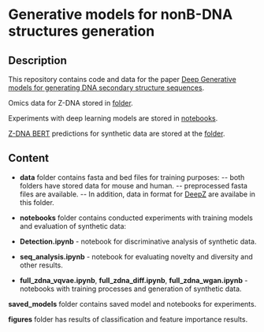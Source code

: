 # Generative models for nonB-DNA structures generation
## Description

This repository contains code and data for the paper [Deep Generative models for generating DNA secondary structure sequences](https://github.com/powidla/Secondary-structures-generation).

Omics data for Z-DNA stored in [folder](https://github.com/powidla/Secondary-structures-generation/tree/main/data/DeepZ_data/hg19_features/sparse).

Experiments with deep learning models are stored in [notebooks](https://github.com/powidla/Secondary-structures-generation/tree/main/notebooks).

[Z-DNA BERT](https://github.com/mitiau/Z-DNABERT/blob/main/ZDNA-prediction.ipynb) predictions for synthetic data are stored at the [folder](https://github.com/powidla/Secondary-structures-generation/tree/main/zdna_bert).

## Content
- **data** folder contains fasta and bed files for training purposes: 
-- both folders have stored data for mouse and human.
-- preprocessed fasta files are available.
-- In addition, data in format for [DeepZ](https://github.com/Nazar1997/DeepZ) are availabe in this folder.

- **notebooks** folder contains conducted experiments with training models and evaluation of synthetic data: 

- **Detection.ipynb** - notebook for discriminative analysis of synthetic data.
- **seq_analysis.ipynb** - notebook for evaluating novelty and diversity and other results.
- **full_zdna_vqvae.ipynb**, **full_zdna_diff.ipynb**, **full_zdna_wgan.ipynb** - notebooks with training processes and generation of synthetic data. 

**saved_models** folder contains saved model and notebooks for experiments.

**figures** folder has results of classification and feature importance results.





